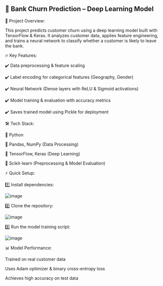 ## 🏦 Bank Churn Prediction – Deep Learning Model

🚀 Project Overview:

This project predicts customer churn using a deep learning model built with TensorFlow & Keras. It analyzes customer data, applies feature engineering, and trains a neural network to classify whether a customer is likely to leave the bank.

🔥 Key Features:

✔️ Data preprocessing & feature scaling

✔️ Label encoding for categorical features (Geography, Gender)

✔️ Neural Network (Dense layers with ReLU & Sigmoid activations)

✔️ Model training & evaluation with accuracy metrics

✔️ Saves trained model using Pickle for deployment

🛠️ Tech Stack:

🔹 Python

🔹 Pandas, NumPy (Data Processing)

🔹 TensorFlow, Keras (Deep Learning)

🔹 Scikit-learn (Preprocessing & Model Evaluation)

⚡ Quick Setup:

1️⃣ Install dependencies:

![image](https://github.com/user-attachments/assets/58101190-92d5-42d5-b8f2-c3640e0b761d)

2️⃣ Clone the repository:

![image](https://github.com/user-attachments/assets/5270c1c7-25fa-4235-b490-d7c83c630ff7)


3️⃣ Run the model training script:

![image](https://github.com/user-attachments/assets/130ec209-f25c-4753-a265-d21b4d40ecd7)


📊 Model Performance:

Trained on real customer data

Uses Adam optimizer & binary cross-entropy loss

Achieves high accuracy on test data

